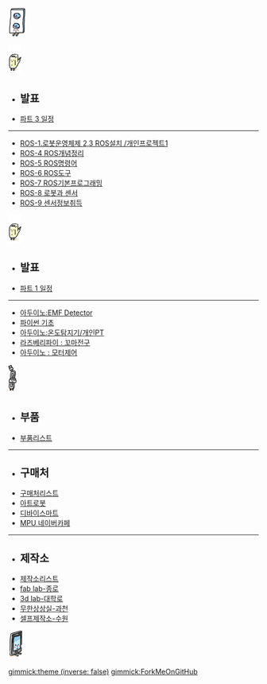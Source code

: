 #

[![](/doc/img/m01.gif)](/)

[![](/doc/img/m05_ros.gif)]()

  * ## 발표
  * [파트 3 일정](doc/part3/intro.md)
  ----------
  * [ROS-1.로봇운영체제 2,3 ROS설치 /개인프로젝트1](doc/part3/d01.md)
  * [ROS-4 ROS개념정리](doc/part3/d02.md)
  * [ROS-5 ROS명령어](doc/part3/d03.md)
  * [ROS-6 ROS도구](doc/part3/d04.md)
  * [ROS-7 ROS기본프로그래밍](doc/part3/d05.md)
  * [ROS-8 로봇과 센서](doc/part3/d06.md)
  * [ROS-9 센서정보취득](doc/part3/d07.md)


[![](/doc/img/m02.gif)]()

  * ## 발표
  * [파트 1 일정](doc/part1/intro.md)
  ----------
  * [아두이노:EMF Detector](doc/part1/d01.md)
  * [파이썬 기초](doc/part1/d02.md)
  * [아두이노:온도탐지기/개인PT](doc/part1/d03.md)
  * [라즈베리파이 : 꼬마전구](doc/part1/d04.md)
  * [아두이노 : 모터제어](doc/part1/d05.md)

[![](/doc/img/m03.gif)]()

  * ## 부품
  * [부품리스트](doc/comp/component.md)
  ----------
  * ## 구매처
  * [구매처리스트](doc/comp/shop.md)
  * [아트로봇](http://www.artrobot.co.kr)
  * [디바이스마트](http://devicemart.co.kr/mart7/)
  * [MPU 네이버카페](http://cafe.naver.com/mpucafe/4821)
  ----------
  * ## 제작소
  * [제작소리스트](doc/comp/make_place.md)
  * [fab lab-종로](https://www.facebook.com/fablabseoul)
  * [3d lab-대학로](https://www.facebook.com/CKL3DLab)
  * [무한상상실-과천](https://www.facebook.com/groups/imaking)
  * [셀프제작소-수원](https://www.facebook.com/selfmakingstudio)

[![모임후기](/doc/img/m04.gif)](doc/after.md)

[gimmick:theme (inverse: false)](bootstrap)
[gimmick:ForkMeOnGitHub](https://github.com/arduberryspin/arduberryspin.github.io)

<style>
.dropdown{
	display: flex !important;
}
#md-content{
	width: 100% !important;
}
.img-thumbnail{
	/*width: 100%;*/
}

#md-page-menu{
	display:none;
}

iframe{
	width: 100%;
	height: 600px;
]}
</style>
